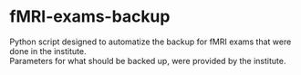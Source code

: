 # fMRI-exams-backup

Python script designed to automatize the backup for fMRI exams that were done in the institute.  
Parameters for what should be backed up,  were provided by the institute.
